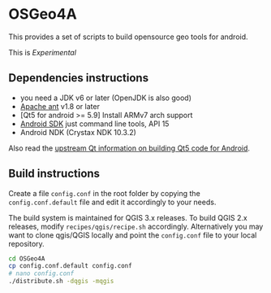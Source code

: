 OSGeo4A
==========

This provides a set of scripts to build opensource geo tools for android. 

This is *Experimental*

Dependencies instructions
-------------------------
- you need a JDK v6 or later (OpenJDK is also good)
- [Apache ant](http://ant.apache.org/bindownload.cgi) v1.8 or later
- [Qt5 for android >= 5.9] Install ARMv7 arch support
- [Android SDK](https://developer.android.com/studio/index.html#downloads) just command line tools, API 15
- Android NDK (Crystax NDK 10.3.2)

Also read the [upstream Qt information on building Qt5 code for Android](http://doc.qt.io/qt-5/androidgs.html).

Build instructions
-----------
Create a file `config.conf` in the root folder by copying the `config.conf.default`
file and edit it accordingly to your needs.

The build system is maintained for QGIS 3.x releases. To build QGIS 2.x releases, modify `recipes/qgis/recipe.sh`
accordingly. Alternatively you may want to clone qgis/QGIS locally and point the `config.conf` file to your local 
repository.

```sh
cd OSGeo4A 
cp config.conf.default config.conf
# nano config.conf
./distribute.sh -dqgis -mqgis
```
